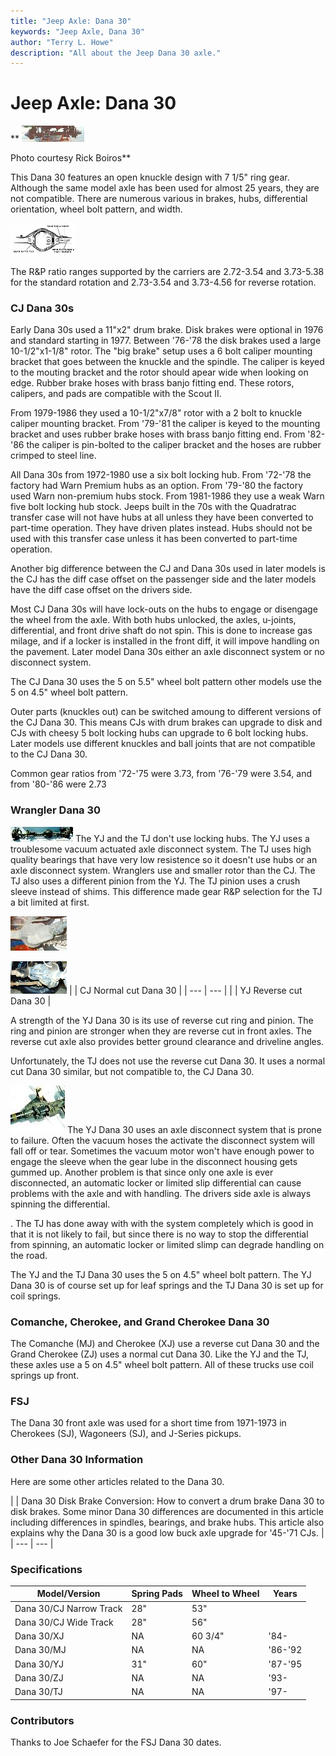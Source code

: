 ```yaml
---
title: "Jeep Axle: Dana 30"
keywords: "Jeep Axle, Dana 30"
author: "Terry L. Howe"
description: "All about the Jeep Dana 30 axle."
---
```


# Jeep Axle: Dana 30

**
[![Dana 30 front](/axle/d30_.jpg)](/axle/d30.jpg)

Photo courtesy Rick Boiros**

This Dana 30 features an open knuckle design with
7 1/5" ring gear.  Although the same model axle has been used for almost
25 years, they are not compatible.  There are
numerous various in brakes, hubs, differential orientation,
wheel bolt pattern, and width.

[![](/axle/danaid_.gif)](/axle/danaid.gif)

The R&P ratio ranges supported by the carriers are 2.72-3.54 and 3.73-5.38
for the standard rotation and 2.73-3.54 and 3.73-4.56 for reverse rotation.

### CJ Dana 30s

Early Dana 30s used a 11"x2" drum brake.  Disk brakes were optional
in 1976 and standard starting in 1977.  Between '76-'78 the disk
brakes used a large 10-1/2"x1-1/8" rotor.  The "big brake" setup uses a
6 bolt caliper mounting bracket that goes between the knuckle and
the spindle.  The caliper is keyed to the mouting bracket and the
rotor should apear wide when looking on edge.  Rubber brake hoses
with brass banjo fitting end.  These rotors, calipers,
and pads are compatible with the Scout II.

From 1979-1986 they used a 10-1/2"x7/8" rotor with a 2 bolt to
knuckle caliper mounting bracket.  From '79-'81 the caliper
is keyed to the mounting bracket and uses rubber brake hoses with
brass banjo fitting end.  From '82-'86 the caliper is pin-bolted to the
caliper bracket and the hoses are rubber crimped to steel line.

All Dana 30s from 1972-1980 use a six bolt locking hub.  From
'72-'78 the factory had Warn Premium hubs as an option.  From
'79-'80 the factory used Warn non-premium hubs stock.  From
1981-1986 they use a weak Warn five bolt locking hub
stock.  Jeeps built in the 70s with the Quadratrac transfer
case will not have hubs at all unless they have been converted
to part-time operation.  They have driven plates instead.  Hubs
should not be used with this transfer case unless it has been
converted to part-time operation.

Another big difference between the CJ and Dana 30s used in later
models is the CJ has the diff case offset on the passenger side
and the later models have the diff case offset on the drivers side.

Most CJ Dana 30s will have lock-outs on the hubs to engage
or disengage the wheel from the axle.  With both hubs unlocked,
the axles, u-joints, differential, and front drive shaft do
not spin.  This is done to increase gas milage, and if a locker
is installed in the front diff, it will impove handling on the
pavement.  Later model Dana 30s either an axle disconnect system
or no disconnect system.

The CJ Dana 30 uses the 5 on 5.5" wheel bolt pattern other models
use the 5 on 4.5" wheel bolt pattern.

Outer parts (knuckles out) can be switched amoung to different
versions of the CJ Dana 30.  This means CJs with drum brakes
can upgrade to disk and CJs with cheesy 5 bolt locking hubs
can upgrade to 6 bolt locking hubs.  Later models use different
knuckles and ball joints that are not compatible to the CJ Dana
30.

Common gear ratios from '72-'75 were 3.73, from '76-'79 were 3.54,
and from '80-'86 were 2.73

### Wrangler Dana 30

[![Dana 30 YJ](/axle/d30yj01_.jpg)](d30yj01.jpg)
The YJ and the TJ don't use locking hubs.  The YJ
uses a troublesome vacuum actuated axle disconnect system.
The TJ uses high quality bearings that have very low resistence
so it doesn't use hubs or an axle disconnect system.
Wranglers use and smaller rotor than the CJ.  The TJ also uses
a different pinion from the YJ.  The TJ pinion uses a crush
sleeve instead of shims.  This difference made gear R&P selection
for the TJ a bit limited at first.

[![Dana 30 CJ](/axle/d30cjT.jpg)](d30cj.jpg)

[![Dana 30 YJ](/axle/d30yjt.jpg)](d30yj.jpg)
|  | CJ Normal cut Dana 30 |
| --- | --- |
|  | YJ Reverse cut Dana 30 |

A strength of the YJ Dana 30 is its use of reverse cut
ring and pinion.  The ring and pinion are stronger when they
are reverse cut in front axles.  The reverse cut axle also provides
better ground clearance and driveline angles.

Unfortunately, the TJ does not use the reverse cut Dana 30.
It uses a normal cut Dana 30 similar, but not compatible to,
the CJ Dana 30.

[![Dana 30 Axle Disconnect](/axle/d30vac_.jpg)](d30vac.jpg)
The YJ Dana 30 uses an axle disconnect system that is
prone to failure.  Often the vacuum hoses the activate the
disconnect system will fall off or tear.  Sometimes the
vacuum motor won't have enough power to engage the sleeve
when the gear lube in the disconnect housing gets gummed up.
Another problem is that since only one axle is ever disconnected,
an automatic locker or limited slip differential can cause
problems with the axle and with handling.
The drivers side axle is always spinning the differential.

.
The TJ has done away with with the system completely which
is good in that it is not likely to fail, but since there is
no way to stop the differential from spinning, an automatic
locker or limited slimp can degrade handling on the road.

The YJ and the TJ Dana 30 uses the 5 on 4.5" wheel bolt pattern.
The YJ Dana 30 is of course set up for leaf springs and the TJ
Dana 30 is set up for coil springs.

### Comanche, Cherokee, and Grand Cherokee Dana 30

The Comanche (MJ) and Cherokee (XJ) use a reverse cut Dana 30 and
the Grand Cherokee (ZJ) uses a normal cut Dana 30.  Like the YJ and
the TJ, these axles use a 5 on 4.5" wheel bolt pattern.
All of these trucks use coil springs up front.

### FSJ

The Dana 30 front axle was used for a short time from 1971-1973 in
Cherokees (SJ), Wagoneers (SJ), and J-Series pickups.

### Other Dana 30 Information

Here are some other articles related to the Dana 30.

[](http://www.4x4wire.com/jeep/projects/pieces/front/)
|  | Dana 30 Disk Brake Conversion:
How to convert a drum brake Dana 30 to disk brakes.  Some minor
Dana 30 differences  are documented in this article including
differences in spindles, bearings, and brake hubs.  This article
also explains why the Dana 30 is a good low buck axle upgrade
for '45-'71 CJs. |
| --- | --- |

### Specifications

| Model/Version | Spring Pads | Wheel to Wheel | Years |
| --- | --- | --- | --- |
| Dana 30/CJ Narrow Track | 28" | 53" |
| Dana 30/CJ Wide Track | 28" | 56" |
| Dana 30/XJ | NA | 60 3/4" | '84- |
| Dana 30/MJ | NA | NA | '86-'92 |
| Dana 30/YJ | 31" | 60" | '87-'95 |
| Dana 30/ZJ | NA | NA | '93- |
| Dana 30/TJ | NA | NA | '97- |

### Contributors

Thanks to Joe Schaefer for the FSJ Dana 30 dates.
